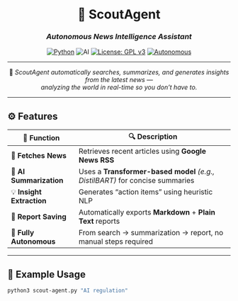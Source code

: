 <div align="center">

# 🧭 **ScoutAgent**

### *Autonomous News Intelligence Assistant*

[![Python](https://img.shields.io/badge/Made%20with-Python-3776AB?logo=python&logoColor=white)](https://www.python.org/)
![AI](https://img.shields.io/badge/Powered%20by-AI%20Summarization-ff69b4)
[![License: GPL v3](https://img.shields.io/badge/License-GPLv3-blue.svg)](https://www.gnu.org/licenses/gpl-3.0)
[![Autonomous](https://img.shields.io/badge/Mode-Fully%20Autonomous-blueviolet?logo=robotframework&logoColor=white)]()

---

🚀 *ScoutAgent automatically searches, summarizes, and generates insights from the latest news —  
analyzing the world in real-time so you don’t have to.*

</div>

---

## ⚙️ **Features**

| 🧩 Function | 🔍 Description |
|--------------|----------------|
| 📰 **Fetches News** | Retrieves recent articles using **Google News RSS** |
| 🧠 **AI Summarization** | Uses a **Transformer-based model** *(e.g., DistilBART)* for concise summaries |
| 💡 **Insight Extraction** | Generates “action items” using heuristic NLP |
| 💾 **Report Saving** | Automatically exports **Markdown** + **Plain Text** reports |
| 🤖 **Fully Autonomous** | From search → summarization → report, no manual steps required |

---

## 🧠 **Example Usage**

```bash
python3 scout-agent.py "AI regulation"

